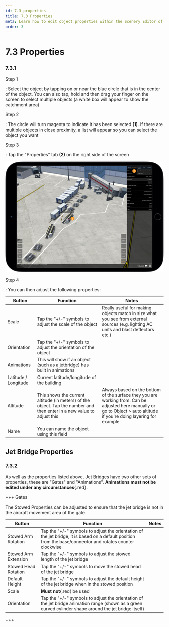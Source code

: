 ```yaml
---
id: 7.3-properties
title: 7.3 Properties
meta: Learn how to edit object properties within the Scenery Editor of Infinite Flight.
order: 3
---
```




# 7.3 Properties

### 7.3.1

Step 1

: Select the object by tapping on or near the blue circle that is in the center of the object. You can also tap, hold and then drag your finger on the screen to select multiple objects (a white box will appear to show the catchment area)



Step 2

: The circle will turn magenta to indicate it has been selected **(1)**. If there are multiple objects in close proximity, a list will appear so you can select the object you want



Step 3

: Tap the "Properties" tab **(2)** on the right side of the screen



![Image 7.3.1.1 - Changing Object Properties](_images/manual/frames/selecting-object-properties.png)



Step 4

: You can then adjust the following properties:



| Button               | Function                                                     | Notes                                                        |
| -------------------- | ------------------------------------------------------------ | ------------------------------------------------------------ |
| Scale                | Tap the "+/-" symbols to adjust the scale of the object      | Really useful for making objects match in size what you see from external sources (e.g. lighting AC units and blast deflectors etc.) |
| Orientation          | Tap the "+/-" symbols to adjust the orientation of the object |                                                              |
| Animations           | This will show if an object (such as a jetbridge) has built in animations |                                                              |
| Latitude / Longitude | Current latitude/longitude of the building                   |                                                              |
| Altitude             | This shows the current altitude (in meters) of the object. Tap the number and then enter in a new value to adjust this | Always based on the bottom of the surface they you are working from. Can be adjusted here manually or go to Object > auto altitude if you're doing layering for example |
| Name                 | You can name the object using this field                     |                                                              |



## Jet Bridge Properties

### 7.3.2

As well as the properties listed above, Jet Bridges have two other sets of properties, these are "Gates" and "Animations". **Animations must not be edited under any circumstances**{.red}.



+++ Gates

The Stowed Properties can be adjusted to ensure that the jet bridge is not in the aircraft movement area of the gate.

| Button               | Function                                                     | Notes |
| -------------------- | ------------------------------------------------------------ | ----- |
| Stowed Arm Rotation  | Tap the "+/-" symbols to adjust the orientation of the jet bridge, it is based on a default position from the base/connector and rotates counter clockwise |       |
| Stowed Arm Extension | Tap the "+/-" symbols to adjust the stowed length of the jet bridge |       |
| Stowed Head Rotation | Tap the "+/-" symbols to move the stowed head of the jet bridge |       |
| Default Height       | Tap the "+/-" symbols to adjust the default height of the jet bridge when in the stowed position |       |
| Scale                | **Must not**{.red} be used                                   |       |
| Orientation          | Tap the "+/-" symbols to adjust the orientation of the jet bridge animation range (shown as a green curved cylinder shape around the jet bridge itself) |       |

+++


